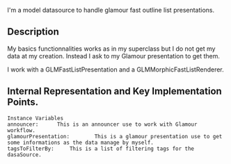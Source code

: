 I'm a model datasource to handle glamour fast outline list presentations.Description --------------------My basics functionnalities works as in my superclass but I do not get my data at my creation. Instead I ask to my Glamour presentation to get them.I work with a GLMFastListPresentation and a GLMMorphicFastListRenderer. Internal Representation and Key Implementation Points.--------------------    Instance Variables	announcer:		This is an announcer use to work with Glamour workflow. 	glamourPresentation:		This is a glamour presentation use to get some informations as the data manage by myself.	tagsToFilterBy:		This is a list of filtering tags for the dasaSource.